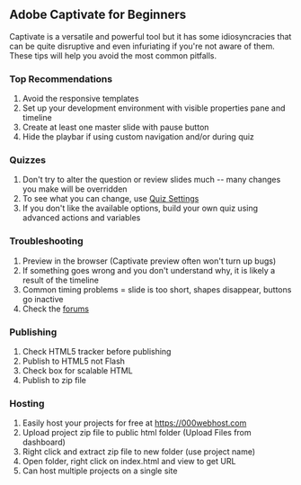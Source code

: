 ## Adobe Captivate for Beginners

Captivate is a versatile and powerful tool but it has some idiosyncracies that can be quite disruptive and even infuriating if you're not aware of them. These tips will help you avoid the most common pitfalls.


### Top Recommendations

1. Avoid the responsive templates
2. Set up your development environment with visible properties pane and timeline
3. Create at least one master slide with pause button
4. Hide the playbar if using custom navigation and/or during quiz

### Quizzes

1. Don't try to alter the question or review slides much -- many changes you make will be overridden
2. To see what you can change, use [Quiz Settings](https://helpx.adobe.com/captivate/using/quiz-preferences.html)
3. If you don't like the available options, build your own quiz using advanced actions and variables

### Troubleshooting

1. Preview in the browser (Captivate preview often won't turn up bugs)
2. If something goes wrong and you don't understand why, it is likely a result of the timeline
3. Common timing problems = slide is too short, shapes disappear, buttons go inactive
4. Check the [forums](https://forums.adobe.com/community/adobe_captivate)

### Publishing

1. Check HTML5 tracker before publishing
2. Publish to HTML5 not Flash 
3. Check box for scalable HTML
4. Publish to zip file

### Hosting

1. Easily host your projects for free at <https://000webhost.com>
2. Upload project zip file to public html folder (Upload Files from dashboard)
3. Right click and extract zip file to new folder (use project name) 
4. Open folder, right click on index.html and view to get URL
5. Can host multiple projects on a single site 
